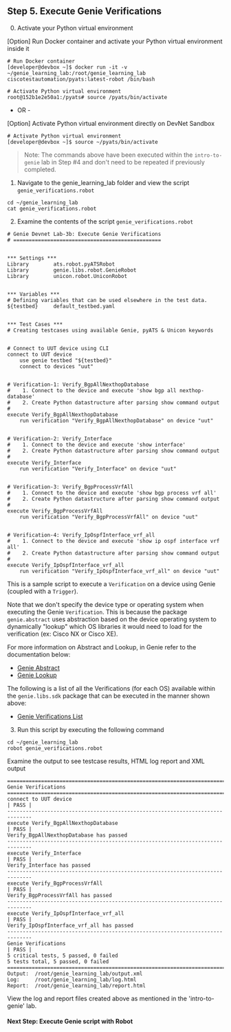 ## Step 5. Execute Genie Verifications


0. Activate your Python virtual environment

[Option] Run Docker container and activate your Python virtual environment inside it

```
# Run Docker container
[developer@devbox ~]$ docker run -it -v ~/genie_learning_lab:/root/genie_learning_lab ciscotestautomation/pyats:latest-robot /bin/bash

# Activate Python virtual environment
root@152b1e2e50a1:/pyats# source /pyats/bin/activate
```
- OR -

[Option] Activate Python virtual environment directly on DevNet Sandbox

```
# Activate Python virtual environment
[developer@devbox ~]$ source ~/pyats/bin/activate
```

> Note: The commands above have been executed within the `intro-to-genie` lab in Step #4 and don't need to be repeated if previously completed.


1. Navigate to the genie_learning_lab folder and view the script `genie_verifications.robot`

```
cd ~/genie_learning_lab
cat genie_verifications.robot
```


2. Examine the contents of the script `genie_verifications.robot`

```
# Genie Devnet Lab-3b: Execute Genie Verifications
# ================================================


*** Settings ***
Library        ats.robot.pyATSRobot
Library        genie.libs.robot.GenieRobot
Library        unicon.robot.UniconRobot


*** Variables ***
# Defining variables that can be used elsewhere in the test data.
${testbed}     default_testbed.yaml


*** Test Cases ***
# Creating testcases using available Genie, pyATS & Unicon keywords


# Connect to UUT device using CLI
connect to UUT device
    use genie testbed "${testbed}"
    connect to devices "uut"


# Verification-1: Verify_BgpAllNexthopDatabase
#    1. Connect to the device and execute 'show bgp all nexthop-database'
#    2. Create Python datastructure after parsing show command output
#
execute Verify_BgpAllNexthopDatabase
    run verification "Verify_BgpAllNexthopDatabase" on device "uut"


# Verification-2: Verify_Interface
#    1. Connect to the device and execute 'show interface'
#    2. Create Python datastructure after parsing show command output
#
execute Verify_Interface
    run verification "Verify_Interface" on device "uut"


# Verification-3: Verify_BgpProcessVrfAll
#    1. Connect to the device and execute 'show bgp process vrf all'
#    2. Create Python datastructure after parsing show command output
#
execute Verify_BgpProcessVrfAll
    run verification "Verify_BgpProcessVrfAll" on device "uut"


# Verification-4: Verify_IpOspfInterface_vrf_all
#    1. Connect to the device and execute 'show ip ospf interface vrf all'
#    2. Create Python datastructure after parsing show command output
#
execute Verify_IpOspfInterface_vrf_all
    run verification "Verify_IpOspfInterface_vrf_all" on device "uut"

```

This is a sample script to execute a `Verification` on a device using Genie (coupled with a `Trigger`).

Note that we don't specify the device type or operating system when executing the Genie `Verification`. This is because the package `genie.abstract` uses abstraction based on the device operating system to dynamically "lookup" which OS libraries it would need to load for the verification (ex: Cisco NX or Cisco XE).

For more information on Abstract and Lookup, in Genie refer to the documentation below:
- [Genie Abstract](https://pubhub.devnetcloud.com/media/pyats-packages/docs/abstract/introduction.html)
- [Genie Lookup](https://pubhub.devnetcloud.com/media/pyats-packages/docs/abstract/lookup_class.html)

The following is a list of all the Verifications (for each OS) available within the `genie.libs.sdk` package that can be executed in the manner shown above:
- [Genie Verifications List](https://pubhub.devnetcloud.com/media/pyats-packages/docs/genie/genie_libs/#/verifications)


3. Run this script by executing the following command

```
cd ~/genie_learning_lab
robot genie_verifications.robot
```

Examine the output to see testcase results, HTML log report and XML output

```
==============================================================================
Genie Verifications
==============================================================================
connect to UUT device                                                 | PASS |
------------------------------------------------------------------------------
execute Verify_BgpAllNexthopDatabase                                  | PASS |
Verify_BgpAllNexthopDatabase has passed
------------------------------------------------------------------------------
execute Verify_Interface                                              | PASS |
Verify_Interface has passed
------------------------------------------------------------------------------
execute Verify_BgpProcessVrfAll                                       | PASS |
Verify_BgpProcessVrfAll has passed
------------------------------------------------------------------------------
execute Verify_IpOspfInterface_vrf_all                                | PASS |
Verify_IpOspfInterface_vrf_all has passed
------------------------------------------------------------------------------
Genie Verifications                                                   | PASS |
5 critical tests, 5 passed, 0 failed
5 tests total, 5 passed, 0 failed
==============================================================================
Output:  /root/genie_learning_lab/output.xml
Log:     /root/genie_learning_lab/log.html
Report:  /root/genie_learning_lab/report.html

```

View the log and report files created above as mentioned in the 'intro-to-genie' lab.


#### Next Step: Execute Genie script with Robot
